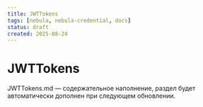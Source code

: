 ```yaml
---
title: JWTTokens
tags: [nebula, nebula-credential, docs]
status: draft
created: 2025-08-24
---
```


# JWTTokens

JWTTokens.md — содержательное наполнение, раздел будет автоматически дополнен при следующем обновлении.
